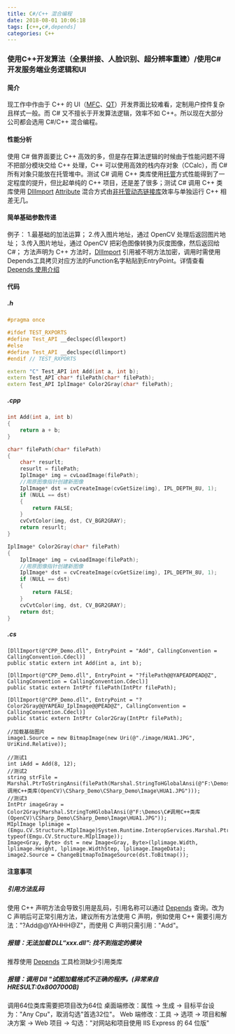 ```yaml
---
title: C#/C++ 混合编程
date: 2018-08-01 10:06:18
tags: [c++,c#,depends]
categories: C++
---
```

### 使用C++开发算法（全景拼接、人脸识别、超分辨率重建）/使用C#开发服务端业务逻辑和UI
<!-- more -->
#### 简介
现工作中作由于 C++ 的 UI（[MFC](https://baike.baidu.com/item/MFC/2530850?fr=aladdin)、[QT](https://baike.baidu.com/item/qt)）开发界面比较难看，定制用户控件复杂且样式一般。而 C# 又不擅长于开发算法逻辑，效率不如 C++。所以现在大部分公司都会选用 C#/C++ 混合编程。

#### 性能分析
使用 C# 做界面要比 C++ 高效的多，但是存在算法逻辑的时候由于性能问题不得不把部分模块交给 C++ 处理，C++ 可以使用高效的栈内存对象（CCalc），而 C# 所有对象只能放在托管堆中。测试 C# 调用 C++ 类库使用[托管](https://baike.baidu.com/item/%E6%89%98%E7%AE%A1/3967693)方式性能得到了一定程度的提升，但比起单纯的 C++ 项目，还是差了很多；测试 C# 调用 C++ 类库使用 [DllImport](https://docs.microsoft.com/en-us/dotnet/api/system.runtime.interopservices.dllimportattribute?redirectedfrom=MSDN&view=netframework-4.8) [Attribute](https://docs.microsoft.com/en-us/dotnet/csharp/programming-guide/concepts/attributes/) 混合方式由[非托管动态链接库](https://baike.baidu.com/item/%E9%9D%9E%E6%89%98%E7%AE%A1/7967564)效率与单独运行 C++ 相差无几。

#### 简单基础参数传递
例子：
1.最基础的加法运算；
2.传入图片地址，通过 OpenCV 处理后返回图片地址；
3.传入图片地址，通过 OpenCV 把彩色图像转换为灰度图像，然后返回给 C#；
方法声明为 C++ 方法时，[DllImport](https://docs.microsoft.com/en-us/dotnet/api/system.runtime.interopservices.dllimportattribute?redirectedfrom=MSDN&view=netframework-4.8) 引用被不明方法加密，调用时需使用Depends工具拷贝对应方法的Function名字粘贴到EntryPoint。详情查看[Depends 使用介绍](/blog/2018/08/01/software-Depends/)

#### 代码
##### .h
``` C++
#pragma once

#ifdef TEST_RXPORTS
#define Test_API __declspec(dllexport)
#else
#define Test_API __declspec(dllimport)
#endif // TEST_RXPORTS

extern "C" Test_API int Add(int a, int b);
extern Test_API char* filePath(char* filePath);
extern Test_API IplImage* Color2Gray(char* filePath);
```

##### .cpp
``` C++
int Add(int a, int b)
{
	return a + b;
}

char* filePath(char* filePath)
{
	char* resurlt;
	resurlt = filePath;
	IplImage* img = cvLoadImage(filePath);
	//用原图像指针创建新图像
	IplImage* dst = cvCreateImage(cvGetSize(img), IPL_DEPTH_8U, 1);
	if (NULL == dst)
	{
		return FALSE;
	}
	cvCvtColor(img, dst, CV_BGR2GRAY);
	return resurlt;
}

IplImage* Color2Gray(char* filePath)
{
	IplImage* img = cvLoadImage(filePath);
	//用原图像指针创建新图像
	IplImage* dst = cvCreateImage(cvGetSize(img), IPL_DEPTH_8U, 1);
	if (NULL == dst)
	{
		return FALSE;
	}
	cvCvtColor(img, dst, CV_BGR2GRAY);
	return dst;
}
```

##### .cs
``` CSharp
[DllImport(@"CPP_Demo.dll", EntryPoint = "Add", CallingConvention = CallingConvention.Cdecl)]
public static extern int Add(int a, int b);

[DllImport(@"CPP_Demo.dll", EntryPoint = "?filePath@@YAPEADPEAD@Z", CallingConvention = CallingConvention.Cdecl)]
public static extern IntPtr filePath(IntPtr filePath);

[DllImport(@"CPP_Demo.dll", EntryPoint = "?Color2Gray@@YAPEAU_IplImage@@PEAD@Z", CallingConvention = CallingConvention.Cdecl)]
public static extern IntPtr Color2Gray(IntPtr filePath);

//加载基础图片
image1.Source = new BitmapImage(new Uri(@"./image/HUA1.JPG", UriKind.Relative));

//测试1
int iAdd = Add(8, 12);
//测试2
string strFile = Marshal.PtrToStringAnsi(filePath(Marshal.StringToHGlobalAnsi(@"F:\Demos\C#调用C++类库(OpenCV)\CSharp_Demo\CSharp_Demo\Image\HUA1.JPG")));
//测试3
IntPtr imageGray = Color2Gray(Marshal.StringToHGlobalAnsi(@"F:\Demos\C#调用C++类库(OpenCV)\CSharp_Demo\CSharp_Demo\Image\HUA1.JPG"));
MIplImage lplimage = (Emgu.CV.Structure.MIplImage)System.Runtime.InteropServices.Marshal.PtrToStructure(imageGray, typeof(Emgu.CV.Structure.MIplImage));
Image<Gray, Byte> dst = new Image<Gray, Byte>(lplimage.Width, lplimage.Height, lplimage.WidthStep, lplimage.ImageData);
image2.Source = ChangeBitmapToImageSource(dst.ToBitmap());
```

#### 注意事项
##### 引用方法乱码
使用 C++ 声明方法会导致引用是乱码，引用名称可以通过 [Depends](/blog/2018/08/01/software-Depends/) 查询。改为 C 声明后可正常引用方法，建议所有方法使用 C 声明，例如使用 C++ 需要引用方法："?Add@@YAHHH@Z"，而使用 C 声明只需引用："Add"。

##### 报错：无法加载 DLL“xxx.dll”: 找不到指定的模块
推荐使用 [Depends](/blog/2018/08/01/software-Depends/) 工具检测缺少引用类库

##### 报错：调用 Dll "试图加载格式不正确的程序。(异常来自 HRESULT:0x8007000B)
调用64位类库需要把项目改为64位
桌面端修改：属性 → 生成 → 目标平台设为："Any Cpu"，取消勾选"首选32位"。
Web 端修改：工具 → 选项 → 项目和解决方案 → Web 项目 → 勾选："对网站和项目使用 IIS Express 的 64 位版"